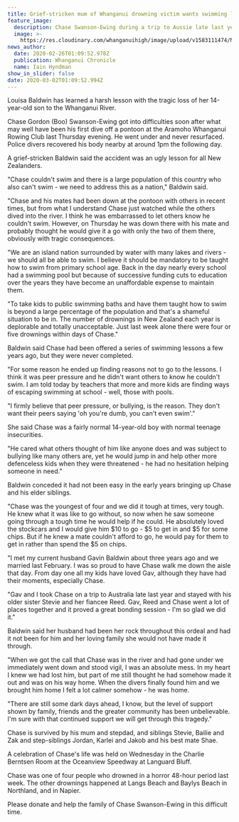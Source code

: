 ```yaml
---
title: Grief-stricken mum of Whanganui drowning victim wants swimming lessons for all
feature_image:
  description: Chase Swanson-Ewing during a trip to Aussie late last year.
  image: >-
    https://res.cloudinary.com/whanganuihigh/image/upload/v1583111474/News/Chase_Swanson_Ewing._Chron_26.2.20.jpg
news_author:
  date: 2020-02-26T01:09:52.978Z
  publication: Whanganui Chronicle
  name: Iain Hyndman
show_in_slider: false
date: 2020-03-02T01:09:52.994Z
---
```

Louisa Baldwin has learned a harsh lesson with the tragic loss of her 14-year-old son to the Whanganui River.

Chase Gordon (Boo) Swanson-Ewing got into difficulties soon after what may well have been his first dive off a pontoon at the Aramoho Whanganui Rowing Club last Thursday evening. He went under and never resurfaced. Police divers recovered his body nearby at around 1pm the following day.

A grief-stricken Baldwin said the accident was an ugly lesson for all New Zealanders.

"Chase couldn't swim and there is a large population of this country who also can't swim - we need to address this as a nation," Baldwin said.

"Chase and his mates had been down at the pontoon with others in recent times, but from what I understand Chase just watched while the others dived into the river. I think he was embarrassed to let others know he couldn't swim. However, on Thursday he was down there with his mate and probably thought he would give it a go with only the two of them there, obviously with tragic consequences.

"We are an island nation surrounded by water with many lakes and rivers - we should all be able to swim. I believe it should be mandatory to be taught how to swim from primary school age. Back in the day nearly every school had a swimming pool but because of successive funding cuts to education over the years they have become an unaffordable expense to maintain them.

"To take kids to public swimming baths and have them taught how to swim is beyond a large percentage of the population and that's a shameful situation to be in. The number of drownings in New Zealand each year is deplorable and totally unacceptable. Just last week alone there were four or five drownings within days of Chase."

Baldwin said Chase had been offered a series of swimming lessons a few years ago, but they were never completed.

"For some reason he ended up finding reasons not to go to the lessons. I think it was peer pressure and he didn't want others to know he couldn't swim. I am told today by teachers that more and more kids are finding ways of escaping swimming at school - well, those with pools.

"I firmly believe that peer pressure, or bullying, is the reason. They don't want their peers saying 'oh you're dumb, you can't even swim'."

She said Chase was a fairly normal 14-year-old boy with normal teenage insecurities.

"He cared what others thought of him like anyone does and was subject to bullying like many others are, yet he would jump in and help other more defenceless kids when they were threatened - he had no hesitation helping someone in need."

Baldwin conceded it had not been easy in the early years bringing up Chase and his elder siblings.

"Chase was the youngest of four and we did it tough at times, very tough. He knew what it was like to go without, so now when he saw someone going through a tough time he would help if he could. He absolutely loved the stockcars and I would give him $10 to go - $5 to get in and $5 for some chips. But if he knew a mate couldn't afford to go, he would pay for them to get in rather than spend the $5 on chips.

"I met my current husband Gavin Baldwin about three years ago and we married last February. I was so proud to have Chase walk me down the aisle that day. From day one all my kids have loved Gav, although they have had their moments, especially Chase.

"Gav and I took Chase on a trip to Australia late last year and stayed with his older sister Stevie and her fiancee Reed. Gav, Reed and Chase went a lot of places together and it proved a great bonding session - I'm so glad we did it."

Baldwin said her husband had been her rock throughout this ordeal and had it not been for him and her loving family she would not have made it through.

"When we got the call that Chase was in the river and had gone under we immediately went down and stood vigil, I was an absolute mess. In my heart I knew we had lost him, but part of me still thought he had somehow made it out and was on his way home. When the divers finally found him and we brought him home I felt a lot calmer somehow - he was home.

"There are still some dark days ahead, I know, but the level of support shown by family, friends and the greater community has been unbelievable. I'm sure with that continued support we will get through this tragedy."

Chase is survived by his mum and stepdad, and siblings Stevie, Bailie and Zak and step-siblings Jordan, Karlei and Jakob and his best mate Shae.

A celebration of Chase's life was held on Wednesday in the Charlie Berntsen Room at the Oceanview Speedway at Languard Bluff.

Chase was one of four people who drowned in a horror 48-hour period last week. The other drownings happened at Langs Beach and Baylys Beach in Northland, and in Napier.

Please donate and help the family of Chase Swanson-Ewing in this difficult time.
